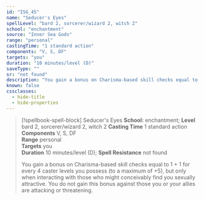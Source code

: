 ```yaml
---
id: "ISG_45"
name: "Seducer's Eyes"
spellLevel: "bard 2, sorcerer/wizard 2, witch 2"
school: "enchantment"
source: "Inner Sea Gods"
range: "personal"
castingTime: "1 standard action"
components: "V, S, DF"
targets: "you"
duration: "10 minutes/level (D)"
saveType: ""
sr: "not found"
description: "You gain a bonus on Charisma-based skill checks equal to 1 + 1 for every 4 caster levels you possess (to a maximum of +5), but only when interacting with those who might conceivably find you sexually attractive. You do not gain this bonus against those you or your allies are attacking or threatening."
known: false
cssclasses:
  - hide-title
  - hide-properties
---
```


> [!spellbook-spell-block] Seducer's Eyes
> **School:** enchantment; **Level** bard 2, sorcerer/wizard 2, witch 2
> **Casting Time** 1 standard action  
> **Components** V, S, DF  
> **Range** personal  
> **Targets** you  
> **Duration** 10 minutes/level (D); **Spell Resistance** not found
> 
> You gain a bonus on Charisma-based skill checks equal to 1 + 1 for every 4 caster levels you possess (to a maximum of +5), but only when interacting with those who might conceivably find you sexually attractive. You do not gain this bonus against those you or your allies are attacking or threatening.